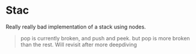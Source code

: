 # Stac

Really really bad implementation of a stack using nodes.
> pop is currently broken, and push and peek.
> but pop is more broken than the rest.
> Will revisit after more deepdiving
